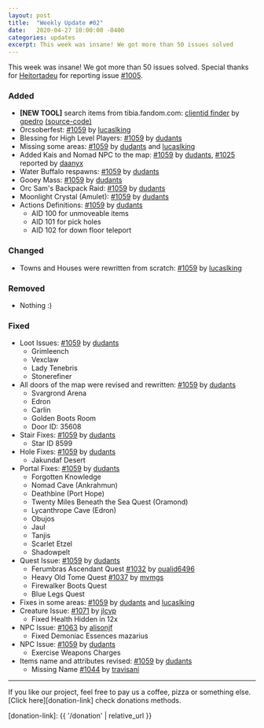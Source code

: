 ```yaml
---
layout: post
title:  "Weekly Update #02"
date:   2020-04-27 10:00:00 -0400
categories: updates
excerpt: This week was insane! We got more than 50 issues solved
---
```


This week was insane! We got more than 50 issues solved. Special thanks for [Heitortadeu][gh-heitortadeu] for reporting issue [#1005][issue-1005].

### Added
- **[NEW TOOL]** search items from tibia.fandom.com: [clientid finder][link-clientid-finder] by [gpedro][gh-gpedro] [(source-code)][repo-clientid-finder]
- Orcsoberfest: [#1059][pr-1059] by [lucaslking][gh-lucaslking]
- Blessing for High Level Players: [#1059][pr-1059] by [dudants][gh-dudants]
- Missing some areas: [#1059][pr-1059] by [dudants][gh-dudants] and [lucaslking][gh-lucaslking]
- Added Kais and Nomad NPC to the map: [#1059][pr-1059] by [dudants][gh-dudants], [#1025][issue-1025] reported by [daanyx][gh-daanyx]
- Water Buffalo respawns: [#1059][pr-1059] by [dudants][gh-dudants]
- Gooey Mass: [#1059][pr-1059] by [dudants][gh-dudants]
- Orc Sam's Backpack Raid: [#1059][pr-1059] by [dudants][gh-dudants]
- Moonlight Crystal (Amulet): [#1059][pr-1059] by [dudants][gh-dudants]
- Actions Definitions: [#1059][pr-1059] by [dudants][gh-dudants]
  - AID 100 for unmoveable items
  - AID 101 for pick holes
  - AID 102 for down floor teleport

### Changed

- Towns and Houses were rewritten from scratch: [#1059][pr-1059] by [lucaslking][gh-lucaslking]

### Removed

- Nothing :)

### Fixed
- Loot Issues: [#1059][pr-1059] by [dudants][gh-dudants]
  - Grimleench
  - Vexclaw
  - Lady Tenebris
  - Stonerefiner
- All doors of the map were revised and rewritten: [#1059][pr-1059] by [dudants][gh-dudants]
  - Svargrond Arena
  - Edron
  - Carlin
  - Golden Boots Room
  - Door ID: 35608
- Stair Fixes: [#1059][pr-1059] by [dudants][gh-dudants]
  - Star ID 8599
- Hole Fixes: [#1059][pr-1059] by [dudants][gh-dudants]
  - Jakundaf Desert
- Portal Fixes: [#1059][pr-1059] by [dudants][gh-dudants]
  - Forgotten Knowledge
  - Nomad Cave (Ankrahmun)
  - Deathbine (Port Hope)
  - Twenty Miles Beneath the Sea Quest (Oramond)
  - Lycanthrope Cave (Edron)
  - Obujos 
  - Jaul
  - Tanjis
  - Scarlet Etzel
  - Shadowpelt
- Quest Issue: [#1059][pr-1059] by [dudants][gh-dudants]
  - Ferumbras Ascendant Quest [#1032][issue-1032] by [oualid6496][gh-oualid6496]
  - Heavy Old Tome Quest [#1037][issue-1037] by [mvmgs][gh-mvmgs]
  - Firewalker Boots Quest
  - Blue Legs Quest
- Fixes in some areas: [#1059][pr-1059] by [dudants][gh-dudants] and [lucaslking][gh-lucaslking]
- Creature Issue: [#1071][pr-1071] by [jlcvp][gh-jlcvp]
  - Fixed Health Hidden in 12x
- NPC Issue: [#1063][pr-1063] by [alisonjf][gh-alisonjf]
  - Fixed Demoniac Essences mazarius
- NPC Issue: [#1059][pr-1059] by [dudants][gh-dudants]
  - Exercise Weapons Charges
- Items name and attributes revised: [#1059][pr-1059] by [dudants][gh-dudants]
  - Missing Name [#1044][issue-1044] by [travisani][gh-travisani]

---

If you like our project, feel free to pay us a coffee, pizza or something else. [Click here][donation-link] check donations methods.

[donation-link]: {{ '/donation' | relative_url }}

[repo-clientid-finder]: https://github.com/opentibiabr/clientid-finder
[link-clientid-finder]: https://opentibiabr.github.io/clientid-finder

[issue-1005]: https://github.com/opentibiabr/otservbr-global/issues/1005
[issue-1025]: https://github.com/opentibiabr/otservbr-global/issues/1025
[issue-1032]: https://github.com/opentibiabr/otservbr-global/issues/1032
[issue-1037]: https://github.com/opentibiabr/otservbr-global/issues/1037
[issue-1044]: https://github.com/opentibiabr/otservbr-global/issues/1044

[pr-1059]: https://github.com/opentibiabr/otservbr-global/pull/1059
[pr-1063]: https://github.com/opentibiabr/otservbr-global/pull/1063
[pr-1071]: https://github.com/opentibiabr/otservbr-global/pull/1071

[gh-alisonjf]: https://github.com/alisonjf
[gh-daanyx]: https://github.com/daanyx
[gh-dudants]: https://github.com/dudantas
[gh-gpedro]: https://github.com/gpedro
[gh-heitortadeu]: https://github.com/Heitortadeu
[gh-jlcvp]: https://github.com/jlcvp
[gh-lucaslking]: https://github.com/lucaslking
[gh-mvmgs]: https://github.com/mvmgs
[gh-oualid6496]: https://github.com/oualid6496
[gh-travisani]: https://github.com/travisani
